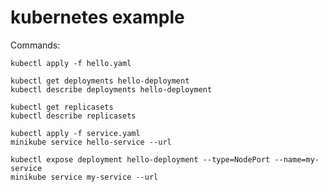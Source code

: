 # kubernetes example

Commands:

    kubectl apply -f hello.yaml

    kubectl get deployments hello-deployment
    kubectl describe deployments hello-deployment

    kubectl get replicasets
    kubectl describe replicasets

    kubectl apply -f service.yaml
    minikube service hello-service --url

    kubectl expose deployment hello-deployment --type=NodePort --name=my-service
    minikube service my-service --url




